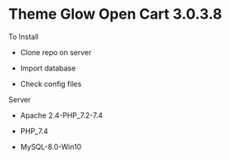 # Theme Glow Open Cart 3.0.3.8

To Install
- Clone repo on server
* Import database
+ Check config files

Server
- Apache 2.4-PHP_7.2-7.4
* PHP_7.4
+ MySQL-8.0-Win10